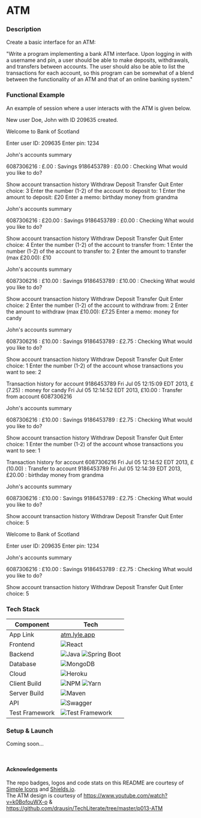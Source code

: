 # ATM

### Description
Create a basic interface for an ATM:

"Write a program implementing a bank ATM interface. Upon logging in with a username and pin, a user should be able to 
make deposits, withdrawals, and transfers between accounts. The user should also be able to list the transactions for 
each account, so this program can be somewhat of a blend between the functionality of an ATM and that of an online 
banking system."

### Functional Example
An example of session where a user interacts with the ATM is given below.

New user Doe, John with ID 209635 created.

Welcome to Bank of Scotland

Enter user ID: 209635
Enter pin: 1234

John's accounts summary

6087306216 : £.00 : Savings
9186453789 : £0.00 : Checking
What would you like to do?

Show account transaction history
Withdraw
Deposit
Transfer
Quit
Enter choice: 3
Enter the number (1-2) of the account to deposit to: 1
Enter the amount to deposit: £20
Enter a memo: birthday money from grandma

John's accounts summary

6087306216 : £20.00 : Savings
9186453789 : £0.00 : Checking
What would you like to do?

Show account transaction history
Withdraw
Deposit
Transfer
Quit
Enter choice: 4
Enter the number (1-2) of the account to transfer from: 1
Enter the number (1-2) of the account to transfer to: 2
Enter the amount to transfer (max £20.00): £10

John's accounts summary

6087306216 : £10.00 : Savings
9186453789 : £10.00 : Checking
What would you like to do?

Show account transaction history
Withdraw
Deposit
Transfer
Quit
Enter choice: 2
Enter the number (1-2) of the account to withdraw from: 2
Enter the amount to withdraw (max £10.00): £7.25
Enter a memo: money for candy

John's accounts summary

6087306216 : £10.00 : Savings
9186453789 : £2.75 : Checking
What would you like to do?

Show account transaction history
Withdraw
Deposit
Transfer
Quit
Enter choice: 1
Enter the number (1-2) of the account
whose transactions you want to see: 2

Transaction history for account 9186453789
Fri Jul 05 12:15:09 EDT 2013, £(7.25) : money for candy
Fri Jul 05 12:14:52 EDT 2013, £10.00 : Transfer from account 6087306216

John's accounts summary

6087306216 : £10.00 : Savings
9186453789 : £2.75 : Checking
What would you like to do?

Show account transaction history
Withdraw
Deposit
Transfer
Quit
Enter choice: 1
Enter the number (1-2) of the account
whose transactions you want to see: 1

Transaction history for account 6087306216
Fri Jul 05 12:14:52 EDT 2013, £(10.00) : Transfer to account 9186453789
Fri Jul 05 12:14:39 EDT 2013, £20.00 : birthday money from grandma

John's accounts summary

6087306216 : £10.00 : Savings
9186453789 : £2.75 : Checking
What would you like to do?

Show account transaction history
Withdraw
Deposit
Transfer
Quit
Enter choice: 5

Welcome to Bank of Scotland

Enter user ID: 209635
Enter pin: 1234

John's accounts summary

6087306216 : £10.00 : Savings
9186453789 : £2.75 : Checking
What would you like to do?

Show account transaction history
Withdraw
Deposit
Transfer
Quit
Enter choice: 5

### Tech Stack

| Component      | Tech                                                                                                                                                                                                            |
|----------------|-----------------------------------------------------------------------------------------------------------------------------------------------------------------------------------------------------------------|
| App Link       | [atm.lyle.app](https://cookie-contacts.lyle.app)                                                                                                                                                                |                                                                                                                                                                                                                                                                                               
| Frontend       | ![React](https://img.shields.io/badge/react%2016-%2320232a.svg?style=for-the-badge&logo=react&logoColor=%2361DAFB)                                                                                              |
| Backend        | ![Java](https://img.shields.io/badge/JAVA%20-JDK%208-green?style=for-the-badge) ![Spring Boot](https://img.shields.io/badge/spring%20boot%202.1-white.svg?style=for-the-badge&logo=springboot&logoColor=6DB33F) |
| Database       | ![MongoDB](https://img.shields.io/badge/MongoDB-47A248.svg?style=for-the-badge&logo=MongoDB&logoColor=white)                                                                                                    |
| Cloud          | ![Heroku](https://img.shields.io/badge/Heroku-430098.svg?style=for-the-badge&logo=Heroku&logoColor=white)                                                                                                       |
| Client Build   | ![NPM](https://img.shields.io/badge/npm-white.svg?style=for-the-badge&logo=npm&logoColor=CB3837) ![Yarn](https://img.shields.io/badge/yarn-2C8EBB.svg?style=for-the-badge&logo=yarn&logoColor=FFF)              |                                                                                                                                                                                                                                                                                               
| Server Build   | ![Maven](https://img.shields.io/badge/maven-white.svg?style=for-the-badge&logo=apache%20maven&logoColor=C71A36)                                                                                                 |
| API            | ![Swagger](https://img.shields.io/badge/swagger-85EA2D.svg?style=for-the-badge&logo=swagger&logoColor=FFF)                                                                                                      |
| Test Framework | ![Test Framework](https://img.shields.io/badge/JUnit5-47A248.svg?style=for-the-badge&logo=JUnit5&logoColor=white)                                                                                               |

### Setup & Launch

Coming soon...

<br >

#### Acknowledgements
The repo badges, logos and code stats on this README are courtesy of [Simple Icons](https://simpleicons.org) and [Shields.io](https://shields.io).
<br >
The ATM design is courtesy of https://www.youtube.com/watch?v=k0BofouWX-o & 
https://github.com/drausin/TechLiterate/tree/master/p013-ATM